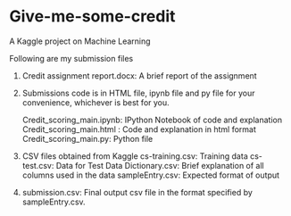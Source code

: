 # Give-me-some-credit
A Kaggle project on Machine Learning


Following are my submission files

1. Credit assignment report.docx: A brief report of the assignment

2. Submissions code is in HTML file, ipynb file and py file for your convenience, whichever is best for you.

	Credit_scoring_main.ipynb: IPython Notebook of code and explanation
	Credit_scoring_main.html : Code and explanation in html format
	Credit_scoring_main.py: Python file

3. CSV files obtained from Kaggle
	cs-training.csv: Training data
	cs-test.csv: Data for Test
	Data Dictionary.csv: Brief explanation of all columns used in the data
	sampleEntry.csv: Expected format of output

4. submission.csv: Final output csv file in the format specified by sampleEntry.csv.

